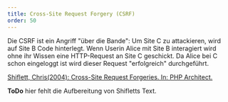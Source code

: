 ```yaml
---
title: Cross-Site Request Forgery (CSRF)
order: 50
---
```


Die CSRF ist ein Angriff "über die Bande":  Um Site C zu attackieren, wird auf Site B Code hinterlegt. Wenn Userin Alice mit Site B interagiert wird ohne ihr Wissen eine HTTP-Request an Site C geschickt. Da Alice bei C schon eingeloggt ist wird dieser Request "erfolgreich" durchgeführt.


[Shiflett, Chris(2004): Cross-Site Request Forgeries. In: PHP Architect.](http://shiflett.org/articles/cross-site-request-forgeries)

<div class="alert"><strong>ToDo</strong> hier fehlt die Aufbereitung von Shifletts Text.</div>


